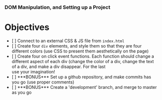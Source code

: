### DOM Manipulation, and Setting up a Project

<h1>Objectives</h1>
<ul>
    <li>[ ] Connect to an external CSS & JS file from <code>index.html</code></li>
    <li>[ ] Create four <code>div</code> elements, and style them so that they are four different colors (use CSS to  present them aesthetically on the page)</li>
    <li>[ ] Create four on click event functions. Each function should change a different aspect of each div (change the color of a div, change the text of a div, and make a div disappear. For the last <div> use your imagination!</li>
    <li>[ ] ***BONUS*** Set up a github repository, and make commits has you go (use proper comments)</li> 
    <li>[ ] ***BONUS*** Create a 'development' branch, and merge to master as you go</li> 
</ul>
